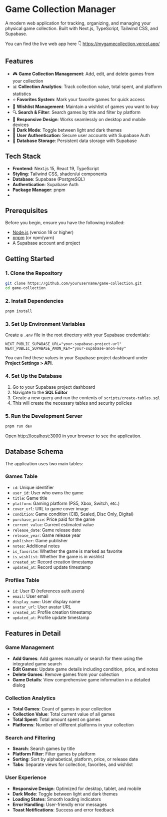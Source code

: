 # Game Collection Manager

A modern web application for tracking, organizing, and managing your physical game collection. Built with Next.js, TypeScript, Tailwind CSS, and Supabase.

You can find the live web app here 👇
https://mygamecollection.vercel.app/

## Features

- 🎮 **Game Collection Management**: Add, edit, and delete games from your collection
- 📊 **Collection Analytics**: Track collection value, total spent, and platform statistics
- ⭐ **Favorites System**: Mark your favorite games for quick access
- 🛒 **Wishlist Management**: Maintain a wishlist of games you want to buy
- 🔍 **Search & Filter**: Search games by title and filter by platform
- 📱 **Responsive Design**: Works seamlessly on desktop and mobile devices
- 🌙 **Dark Mode**: Toggle between light and dark themes
- 🔐 **User Authentication**: Secure user accounts with Supabase Auth
- 💾 **Database Storage**: Persistent data storage with Supabase

## Tech Stack

- **Frontend**: Next.js 15, React 19, TypeScript
- **Styling**: Tailwind CSS, shadcn/ui components
- **Database**: Supabase (PostgreSQL)
- **Authentication**: Supabase Auth
- **Package Manager**: pnpm
- 
## Prerequisites

Before you begin, ensure you have the following installed:
- [Node.js](https://nodejs.org/) (version 18 or higher)
- [pnpm](https://pnpm.io/) (or npm/yarn)
- A Supabase account and project

## Getting Started

### 1. Clone the Repository

```bash
git clone https://github.com/yourusername/game-collection.git
cd game-collection
```

### 2. Install Dependencies

```bash
pnpm install
```

### 3. Set Up Environment Variables

Create a `.env` file in the root directory with your Supabase credentials:

```env
NEXT_PUBLIC_SUPABASE_URL="your-supabase-project-url"
NEXT_PUBLIC_SUPABASE_ANON_KEY="your-supabase-anon-key"
```

You can find these values in your Supabase project dashboard under **Project Settings > API**.

### 4. Set Up the Database

1. Go to your Supabase project dashboard
2. Navigate to the **SQL Editor**
3. Create a new query and run the contents of `scripts/create-tables.sql`
4. This will create the necessary tables and security policies

### 5. Run the Development Server

```bash
pnpm run dev
```

Open [http://localhost:3000](http://localhost:3000) in your browser to see the application.

## Database Schema

The application uses two main tables:

### Games Table
- `id`: Unique identifier
- `user_id`: User who owns the game
- `title`: Game title
- `platform`: Gaming platform (PS5, Xbox, Switch, etc.)
- `cover_url`: URL to game cover image
- `condition`: Game condition (CIB, Sealed, Disc Only, Digital)
- `purchase_price`: Price paid for the game
- `current_value`: Current estimated value
- `release_date`: Game release date
- `release_year`: Game release year
- `publisher`: Game publisher
- `notes`: Additional notes
- `is_favorite`: Whether the game is marked as favorite
- `is_wishlist`: Whether the game is in wishlist
- `created_at`: Record creation timestamp
- `updated_at`: Record update timestamp

### Profiles Table
- `id`: User ID (references auth.users)
- `email`: User email
- `display_name`: User display name
- `avatar_url`: User avatar URL
- `created_at`: Profile creation timestamp
- `updated_at`: Profile update timestamp

## Features in Detail

### Game Management
- **Add Games**: Add games manually or search for them using the integrated game search
- **Edit Games**: Update game details including condition, price, and notes
- **Delete Games**: Remove games from your collection
- **Game Details**: View comprehensive game information in a detailed dialog

### Collection Analytics
- **Total Games**: Count of games in your collection
- **Collection Value**: Total current value of all games
- **Total Spent**: Total amount spent on games
- **Platforms**: Number of different platforms in your collection

### Search and Filtering
- **Search**: Search games by title
- **Platform Filter**: Filter games by platform
- **Sorting**: Sort by alphabetical, platform, price, or release date
- **Tabs**: Separate views for collection, favorites, and wishlist

### User Experience
- **Responsive Design**: Optimized for desktop, tablet, and mobile
- **Dark Mode**: Toggle between light and dark themes
- **Loading States**: Smooth loading indicators
- **Error Handling**: User-friendly error messages
- **Toast Notifications**: Success and error feedback
